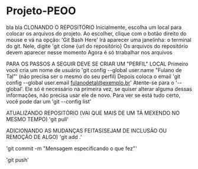 # Projeto-PEOO
bla bla
CLONANDO O REPOSITÓRIO
Inicialmente, escolha um local para colocar os arquivos do projeto. Ao escolher, clique com o botão direito do mouse e vá na opção: 'Git Bash Here'
Irá aparecer uma janelinha: o terminal do git.
Nele, digite 'git clone {url do repositório}
Os arquivos do repositório devem aparecer nesse momento
Agora é só trrabalhar nos arquivos

PARA OS PASSOS A SEGUIR DEVE SE CRIAR UM "PERFIL" LOCAL
Primeiro você cria um nome de usuário 'git config --global user.name "Fulano de Tal"' (não precisa ser o mesmo do seu perfil)
Depois coloca o email 'git config --global user.email fulanodetal@exemplo.br' 
Atente-se para o '--global'. Ele só é necessário na primeira vez, se quiser alterar alguma dessas informações, não precisa usar ele de novo.
Para ver se está tudo certo, você pode dar um 'git --config list'

ATUALIZANDO REPOSITÓRIO (VAI QUE MAIS DE UM TÁ MEXENDO NO MESMO TEMPO)
'git pull'

ADICIONANDO AS MUDANÇAS FEITAS(SEJAM DE INCLUSÃO OU REMOÇÃO DE ALGO)
'git add .'

'git commit -m "Mensagem especificando o que fez"'

'git push'

